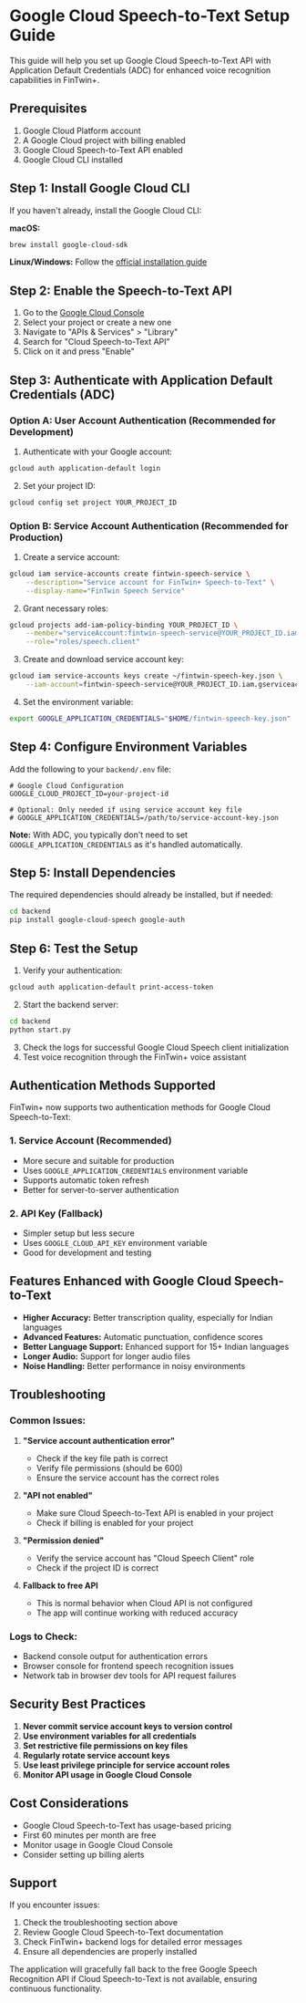# Google Cloud Speech-to-Text Setup Guide

This guide will help you set up Google Cloud Speech-to-Text API with Application Default Credentials (ADC) for enhanced voice recognition capabilities in FinTwin+.

## Prerequisites

1. Google Cloud Platform account
2. A Google Cloud project with billing enabled
3. Google Cloud Speech-to-Text API enabled
4. Google Cloud CLI installed

## Step 1: Install Google Cloud CLI

If you haven't already, install the Google Cloud CLI:

**macOS:**
```bash
brew install google-cloud-sdk
```

**Linux/Windows:**
Follow the [official installation guide](https://cloud.google.com/sdk/docs/install)

## Step 2: Enable the Speech-to-Text API

1. Go to the [Google Cloud Console](https://console.cloud.google.com/)
2. Select your project or create a new one
3. Navigate to "APIs & Services" > "Library"
4. Search for "Cloud Speech-to-Text API"
5. Click on it and press "Enable"

## Step 3: Authenticate with Application Default Credentials (ADC)

### Option A: User Account Authentication (Recommended for Development)

1. Authenticate with your Google account:
```bash
gcloud auth application-default login
```

2. Set your project ID:
```bash
gcloud config set project YOUR_PROJECT_ID
```

### Option B: Service Account Authentication (Recommended for Production)

1. Create a service account:
```bash
gcloud iam service-accounts create fintwin-speech-service \
    --description="Service account for FinTwin+ Speech-to-Text" \
    --display-name="FinTwin Speech Service"
```

2. Grant necessary roles:
```bash
gcloud projects add-iam-policy-binding YOUR_PROJECT_ID \
    --member="serviceAccount:fintwin-speech-service@YOUR_PROJECT_ID.iam.gserviceaccount.com" \
    --role="roles/speech.client"
```

3. Create and download service account key:
```bash
gcloud iam service-accounts keys create ~/fintwin-speech-key.json \
    --iam-account=fintwin-speech-service@YOUR_PROJECT_ID.iam.gserviceaccount.com
```

4. Set the environment variable:
```bash
export GOOGLE_APPLICATION_CREDENTIALS="$HOME/fintwin-speech-key.json"
```

## Step 4: Configure Environment Variables

Add the following to your `backend/.env` file:

```env
# Google Cloud Configuration
GOOGLE_CLOUD_PROJECT_ID=your-project-id

# Optional: Only needed if using service account key file
# GOOGLE_APPLICATION_CREDENTIALS=/path/to/service-account-key.json
```

**Note:** With ADC, you typically don't need to set `GOOGLE_APPLICATION_CREDENTIALS` as it's handled automatically.

## Step 5: Install Dependencies

The required dependencies should already be installed, but if needed:

```bash
cd backend
pip install google-cloud-speech google-auth
```

## Step 6: Test the Setup

1. Verify your authentication:
```bash
gcloud auth application-default print-access-token
```

2. Start the backend server:
```bash
cd backend
python start.py
```

3. Check the logs for successful Google Cloud Speech client initialization
4. Test voice recognition through the FinTwin+ voice assistant

## Authentication Methods Supported

FinTwin+ now supports two authentication methods for Google Cloud Speech-to-Text:

### 1. Service Account (Recommended)
- More secure and suitable for production
- Uses `GOOGLE_APPLICATION_CREDENTIALS` environment variable
- Supports automatic token refresh
- Better for server-to-server authentication

### 2. API Key (Fallback)
- Simpler setup but less secure
- Uses `GOOGLE_CLOUD_API_KEY` environment variable
- Good for development and testing

## Features Enhanced with Google Cloud Speech-to-Text

- **Higher Accuracy:** Better transcription quality, especially for Indian languages
- **Advanced Features:** Automatic punctuation, confidence scores
- **Better Language Support:** Enhanced support for 15+ Indian languages
- **Longer Audio:** Support for longer audio files
- **Noise Handling:** Better performance in noisy environments

## Troubleshooting

### Common Issues:

1. **"Service account authentication error"**
   - Check if the key file path is correct
   - Verify file permissions (should be 600)
   - Ensure the service account has the correct roles

2. **"API not enabled"**
   - Make sure Cloud Speech-to-Text API is enabled in your project
   - Check if billing is enabled for your project

3. **"Permission denied"**
   - Verify the service account has "Cloud Speech Client" role
   - Check if the project ID is correct

4. **Fallback to free API**
   - This is normal behavior when Cloud API is not configured
   - The app will continue working with reduced accuracy

### Logs to Check:

- Backend console output for authentication errors
- Browser console for frontend speech recognition issues
- Network tab in browser dev tools for API request failures

## Security Best Practices

1. **Never commit service account keys to version control**
2. **Use environment variables for all credentials**
3. **Set restrictive file permissions on key files**
4. **Regularly rotate service account keys**
5. **Use least privilege principle for service account roles**
6. **Monitor API usage in Google Cloud Console**

## Cost Considerations

- Google Cloud Speech-to-Text has usage-based pricing
- First 60 minutes per month are free
- Monitor usage in Google Cloud Console
- Consider setting up billing alerts

## Support

If you encounter issues:
1. Check the troubleshooting section above
2. Review Google Cloud Speech-to-Text documentation
3. Check FinTwin+ backend logs for detailed error messages
4. Ensure all dependencies are properly installed

The application will gracefully fall back to the free Google Speech Recognition API if Cloud Speech-to-Text is not available, ensuring continuous functionality.